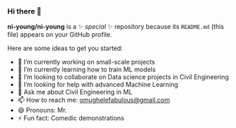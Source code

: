 ### Hi there 👋

**ni-young/ni-young** is a ✨ _special_ ✨ repository because its `README.md` (this file) appears on your GitHub profile.

Here are some ideas to get you started:

- 🔭 I’m currently working on small-scale projects 
- 🌱 I’m currently learning how to train ML models 
- 👯 I’m looking to collaborate on Data science projects in Civil Engineering
- 🤔 I’m looking for help with advanced Machine Learning
- 💬 Ask me about Civil Engineering in ML
- 📫 How to reach me: omughelefabulous@gmail.com
- 😄 Pronouns: Mr.
- ⚡ Fun fact: Comedic demonstrations

